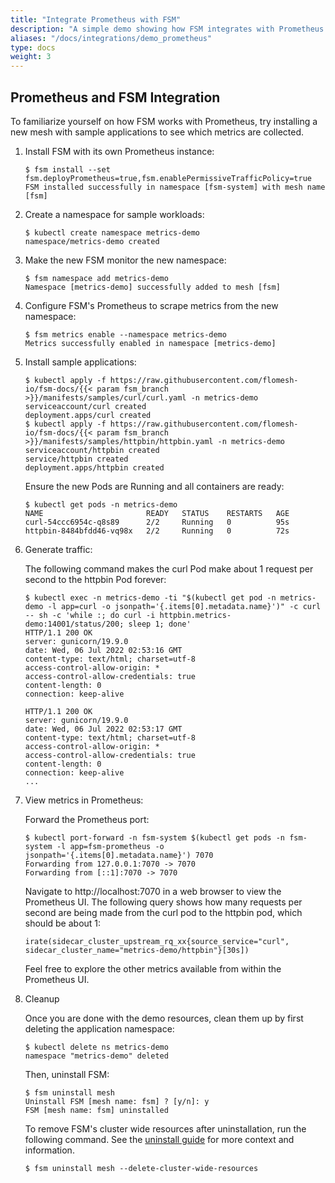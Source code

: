 ```yaml
---
title: "Integrate Prometheus with FSM"
description: "A simple demo showing how FSM integrates with Prometheus for metrics"
aliases: "/docs/integrations/demo_prometheus"
type: docs
weight: 3
---
```


## Prometheus and FSM Integration

To familiarize yourself on how FSM works with Prometheus, try installing a new mesh with sample applications to see which metrics are collected.

1. Install FSM with its own Prometheus instance:

   ```console
   $ fsm install --set fsm.deployPrometheus=true,fsm.enablePermissiveTrafficPolicy=true
   FSM installed successfully in namespace [fsm-system] with mesh name [fsm]
   ```

1. Create a namespace for sample workloads:

   ```console
   $ kubectl create namespace metrics-demo
   namespace/metrics-demo created
   ```

1. Make the new FSM monitor the new namespace:

   ```console
   $ fsm namespace add metrics-demo
   Namespace [metrics-demo] successfully added to mesh [fsm]
   ```

1. Configure FSM's Prometheus to scrape metrics from the new namespace:

   ```console
   $ fsm metrics enable --namespace metrics-demo
   Metrics successfully enabled in namespace [metrics-demo]
   ```

1. Install sample applications:

   ```console
   $ kubectl apply -f https://raw.githubusercontent.com/flomesh-io/fsm-docs/{{< param fsm_branch >}}/manifests/samples/curl/curl.yaml -n metrics-demo
   serviceaccount/curl created
   deployment.apps/curl created
   $ kubectl apply -f https://raw.githubusercontent.com/flomesh-io/fsm-docs/{{< param fsm_branch >}}/manifests/samples/httpbin/httpbin.yaml -n metrics-demo
   serviceaccount/httpbin created
   service/httpbin created
   deployment.apps/httpbin created
   ```

   Ensure the new Pods are Running and all containers are ready:

   ```console
   $ kubectl get pods -n metrics-demo
   NAME                       READY   STATUS    RESTARTS   AGE
   curl-54ccc6954c-q8s89      2/2     Running   0          95s
   httpbin-8484bfdd46-vq98x   2/2     Running   0          72s
   ```

1. Generate traffic:

   The following command makes the curl Pod make about 1 request per second to the httpbin Pod forever:

   ```console
   $ kubectl exec -n metrics-demo -ti "$(kubectl get pod -n metrics-demo -l app=curl -o jsonpath='{.items[0].metadata.name}')" -c curl -- sh -c 'while :; do curl -i httpbin.metrics-demo:14001/status/200; sleep 1; done'
   HTTP/1.1 200 OK
   server: gunicorn/19.9.0
   date: Wed, 06 Jul 2022 02:53:16 GMT
   content-type: text/html; charset=utf-8
   access-control-allow-origin: *
   access-control-allow-credentials: true
   content-length: 0
   connection: keep-alive

   HTTP/1.1 200 OK
   server: gunicorn/19.9.0
   date: Wed, 06 Jul 2022 02:53:17 GMT
   content-type: text/html; charset=utf-8
   access-control-allow-origin: *
   access-control-allow-credentials: true
   content-length: 0
   connection: keep-alive
   ...
   ```

1. View metrics in Prometheus:

   Forward the Prometheus port:

   ```console
   $ kubectl port-forward -n fsm-system $(kubectl get pods -n fsm-system -l app=fsm-prometheus -o jsonpath='{.items[0].metadata.name}') 7070
   Forwarding from 127.0.0.1:7070 -> 7070
   Forwarding from [::1]:7070 -> 7070
   ```

   Navigate to http://localhost:7070 in a web browser to view the Prometheus UI. The following query shows how many requests per second are being made from the curl pod to the httpbin pod, which should be about 1:

   ```
   irate(sidecar_cluster_upstream_rq_xx{source_service="curl", sidecar_cluster_name="metrics-demo/httpbin"}[30s])
   ```

   Feel free to explore the other metrics available from within the Prometheus UI.

1. Cleanup

   Once you are done with the demo resources, clean them up by first deleting the application namespace:

   ```console
   $ kubectl delete ns metrics-demo
   namespace "metrics-demo" deleted
   ```

   Then, uninstall FSM:

   ```
   $ fsm uninstall mesh
   Uninstall FSM [mesh name: fsm] ? [y/n]: y
   FSM [mesh name: fsm] uninstalled
   ```

   To remove FSM's cluster wide resources after uninstallation, run the following command. See the [uninstall guide](/guides/operating/uninstall/) for more context and information.

   ```console
   $ fsm uninstall mesh --delete-cluster-wide-resources
   ```
